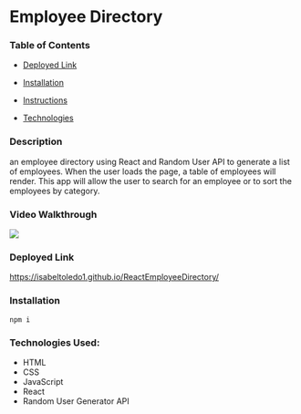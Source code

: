 # Employee Directory



### Table of Contents
 
* [Deployed Link](#Deployed-Link)

* [Installation](#Installation)
    
* [Instructions](#Instructions)

* [Technologies](#Technologies-Used)

### Description

an employee directory using React and Random User API to generate a list of  employees.   When the user loads the page, a table of employees will render.  This app will allow the user to search for an employee or to sort the employees by category. 

  

### Video Walkthrough
![](imgs/gif.gif)

  
### Deployed Link

https://isabeltoledo1.github.io/ReactEmployeeDirectory/


### Installation
```
npm i 
```

### Technologies Used:
 - HTML
 - CSS
 - JavaScript 
 - React
 - Random User Generator API